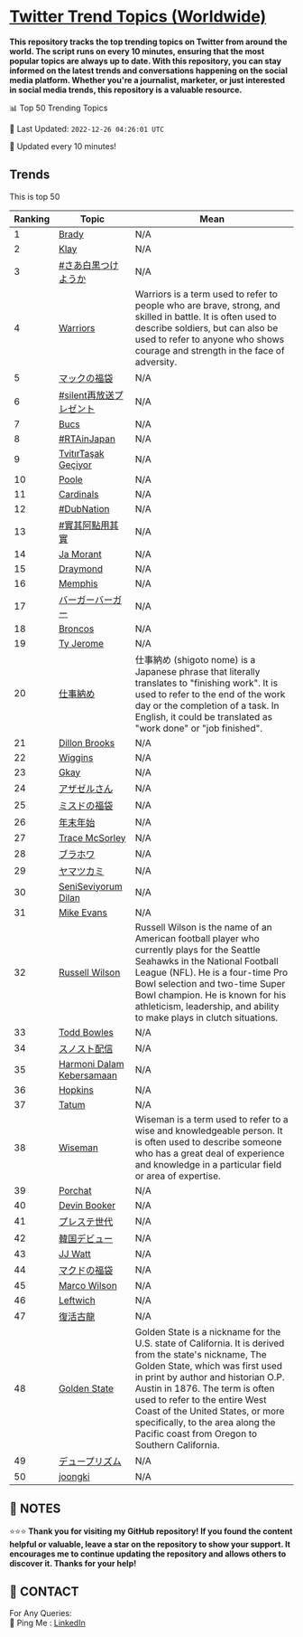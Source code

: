 [Twitter Trend Topics (Worldwide)](https://github.com/ErcinDedeoglu/Twitter-Trend-Topics)
==========

**This repository tracks the top trending topics on Twitter from around the world. 
The script runs on every 10 minutes, ensuring that the most popular topics are always up to date. 
With this repository, you can stay informed on the latest trends and conversations happening on the social media platform. 
Whether you're a journalist, marketer, or just interested in social media trends, this repository is a valuable resource.**


📊 Top 50 Trending Topics

📆 Last Updated: `2022-12-26 04:26:01 UTC`

🔧 Updated every 10 minutes!


## Trends

This is top 50

| Ranking | Topic | Mean |
| ------- | ------------ | ------------ |
| 1 | [Brady](http://twitter.com/search?q=Brady) | N/A |
| 2 | [Klay](http://twitter.com/search?q=Klay) | N/A |
| 3 | [#さあ白黒つけようか](http://twitter.com/search?q=%23%e3%81%95%e3%81%82%e7%99%bd%e9%bb%92%e3%81%a4%e3%81%91%e3%82%88%e3%81%86%e3%81%8b) | N/A |
| 4 | [Warriors](http://twitter.com/search?q=Warriors) | Warriors is a term used to refer to people who are brave, strong, and skilled in battle. It is often used to describe soldiers, but can also be used to refer to anyone who shows courage and strength in the face of adversity. |
| 5 | [マックの福袋](http://twitter.com/search?q=%e3%83%9e%e3%83%83%e3%82%af%e3%81%ae%e7%a6%8f%e8%a2%8b) | N/A |
| 6 | [#silent再放送プレゼント](http://twitter.com/search?q=%23silent%e5%86%8d%e6%94%be%e9%80%81%e3%83%97%e3%83%ac%e3%82%bc%e3%83%b3%e3%83%88) | N/A |
| 7 | [Bucs](http://twitter.com/search?q=Bucs) | N/A |
| 8 | [#RTAinJapan](http://twitter.com/search?q=%23RTAinJapan) | N/A |
| 9 | [TvitırTaşak Geçiyor](http://twitter.com/search?q=Tvit%c4%b1rTa%c5%9fak+Ge%c3%a7iyor) | N/A |
| 10 | [Poole](http://twitter.com/search?q=Poole) | N/A |
| 11 | [Cardinals](http://twitter.com/search?q=Cardinals) | N/A |
| 12 | [#DubNation](http://twitter.com/search?q=%23DubNation) | N/A |
| 13 | [#實其阿點用其實](http://twitter.com/search?q=%23%e5%af%a6%e5%85%b6%e9%98%bf%e9%bb%9e%e7%94%a8%e5%85%b6%e5%af%a6) | N/A |
| 14 | [Ja Morant](http://twitter.com/search?q=Ja+Morant) | N/A |
| 15 | [Draymond](http://twitter.com/search?q=Draymond) | N/A |
| 16 | [Memphis](http://twitter.com/search?q=Memphis) | N/A |
| 17 | [バーガーバーガー](http://twitter.com/search?q=%e3%83%90%e3%83%bc%e3%82%ac%e3%83%bc%e3%83%90%e3%83%bc%e3%82%ac%e3%83%bc) | N/A |
| 18 | [Broncos](http://twitter.com/search?q=Broncos) | N/A |
| 19 | [Ty Jerome](http://twitter.com/search?q=Ty+Jerome) | N/A |
| 20 | [仕事納め](http://twitter.com/search?q=%e4%bb%95%e4%ba%8b%e7%b4%8d%e3%82%81) | 仕事納め (shigoto nome) is a Japanese phrase that literally translates to "finishing work". It is used to refer to the end of the work day or the completion of a task. In English, it could be translated as "work done" or "job finished". |
| 21 | [Dillon Brooks](http://twitter.com/search?q=Dillon+Brooks) | N/A |
| 22 | [Wiggins](http://twitter.com/search?q=Wiggins) | N/A |
| 23 | [Gkay](http://twitter.com/search?q=Gkay) | N/A |
| 24 | [アザゼルさん](http://twitter.com/search?q=%e3%82%a2%e3%82%b6%e3%82%bc%e3%83%ab%e3%81%95%e3%82%93) | N/A |
| 25 | [ミスドの福袋](http://twitter.com/search?q=%e3%83%9f%e3%82%b9%e3%83%89%e3%81%ae%e7%a6%8f%e8%a2%8b) | N/A |
| 26 | [年末年始](http://twitter.com/search?q=%e5%b9%b4%e6%9c%ab%e5%b9%b4%e5%a7%8b) | N/A |
| 27 | [Trace McSorley](http://twitter.com/search?q=Trace+McSorley) | N/A |
| 28 | [ブラホワ](http://twitter.com/search?q=%e3%83%96%e3%83%a9%e3%83%9b%e3%83%af) | N/A |
| 29 | [ヤマツカミ](http://twitter.com/search?q=%e3%83%a4%e3%83%9e%e3%83%84%e3%82%ab%e3%83%9f) | N/A |
| 30 | [SeniSeviyorum Dilan](http://twitter.com/search?q=SeniSeviyorum+Dilan) | N/A |
| 31 | [Mike Evans](http://twitter.com/search?q=Mike+Evans) | N/A |
| 32 | [Russell Wilson](http://twitter.com/search?q=Russell+Wilson) | Russell Wilson is the name of an American football player who currently plays for the Seattle Seahawks in the National Football League (NFL). He is a four-time Pro Bowl selection and two-time Super Bowl champion. He is known for his athleticism, leadership, and ability to make plays in clutch situations. |
| 33 | [Todd Bowles](http://twitter.com/search?q=Todd+Bowles) | N/A |
| 34 | [スノスト配信](http://twitter.com/search?q=%e3%82%b9%e3%83%8e%e3%82%b9%e3%83%88%e9%85%8d%e4%bf%a1) | N/A |
| 35 | [Harmoni Dalam Kebersamaan](http://twitter.com/search?q=Harmoni+Dalam+Kebersamaan) | N/A |
| 36 | [Hopkins](http://twitter.com/search?q=Hopkins) | N/A |
| 37 | [Tatum](http://twitter.com/search?q=Tatum) | N/A |
| 38 | [Wiseman](http://twitter.com/search?q=Wiseman) | Wiseman is a term used to refer to a wise and knowledgeable person. It is often used to describe someone who has a great deal of experience and knowledge in a particular field or area of expertise. |
| 39 | [Porchat](http://twitter.com/search?q=Porchat) | N/A |
| 40 | [Devin Booker](http://twitter.com/search?q=Devin+Booker) | N/A |
| 41 | [プレステ世代](http://twitter.com/search?q=%e3%83%97%e3%83%ac%e3%82%b9%e3%83%86%e4%b8%96%e4%bb%a3) | N/A |
| 42 | [韓国デビュー](http://twitter.com/search?q=%e9%9f%93%e5%9b%bd%e3%83%87%e3%83%93%e3%83%a5%e3%83%bc) | N/A |
| 43 | [JJ Watt](http://twitter.com/search?q=JJ+Watt) | N/A |
| 44 | [マクドの福袋](http://twitter.com/search?q=%e3%83%9e%e3%82%af%e3%83%89%e3%81%ae%e7%a6%8f%e8%a2%8b) | N/A |
| 45 | [Marco Wilson](http://twitter.com/search?q=Marco+Wilson) | N/A |
| 46 | [Leftwich](http://twitter.com/search?q=Leftwich) | N/A |
| 47 | [復活古龍](http://twitter.com/search?q=%e5%be%a9%e6%b4%bb%e5%8f%a4%e9%be%8d) | N/A |
| 48 | [Golden State](http://twitter.com/search?q=Golden+State) | Golden State is a nickname for the U.S. state of California. It is derived from the state's nickname, The Golden State, which was first used in print by author and historian O.P. Austin in 1876. The term is often used to refer to the entire West Coast of the United States, or more specifically, to the area along the Pacific coast from Oregon to Southern California. |
| 49 | [デュープリズム](http://twitter.com/search?q=%e3%83%87%e3%83%a5%e3%83%bc%e3%83%97%e3%83%aa%e3%82%ba%e3%83%a0) | N/A |
| 50 | [joongki](http://twitter.com/search?q=joongki) | N/A |




## 📝 NOTES

⭐⭐⭐ **Thank you for visiting my GitHub repository! If you found the content helpful or valuable, leave a star on the repository to show your support. It encourages me to continue updating the repository and allows others to discover it. Thanks for your help!**

## 📨 CONTACT

 For Any Queries:  
            🏓 Ping Me : [LinkedIn](https://www.linkedin.com/in/ercindedeoglu/)